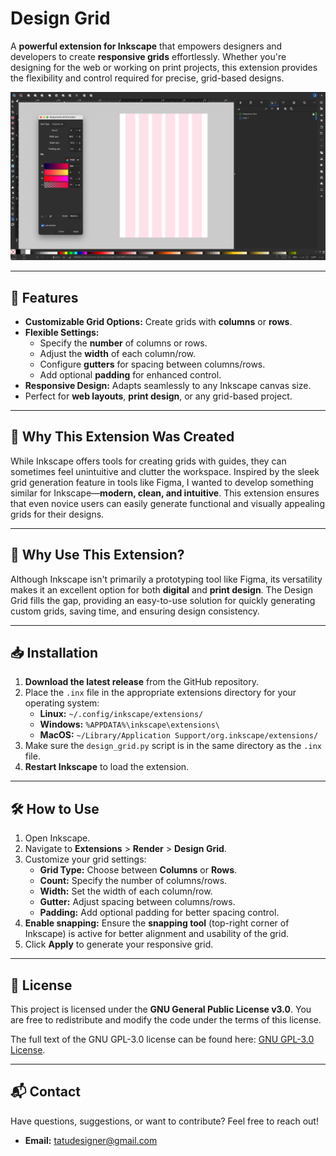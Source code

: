 # **Design Grid**

A **powerful extension for Inkscape** that empowers designers and developers to create **responsive grids** effortlessly. Whether you're designing for the web or working on print projects, this extension provides the flexibility and control required for precise, grid-based designs.

![Design Grid Preview](./REFERENCES/image1.png)

---

## 🌟 Features

- **Customizable Grid Options:** Create grids with **columns** or **rows**.
- **Flexible Settings:**
  - Specify the **number** of columns or rows.
  - Adjust the **width** of each column/row.
  - Configure **gutters** for spacing between columns/rows.
  - Add optional **padding** for enhanced control.
- **Responsive Design:** Adapts seamlessly to any Inkscape canvas size.
- Perfect for **web layouts**, **print design**, or any grid-based project.

---

## 🤔 Why This Extension Was Created

While Inkscape offers tools for creating grids with guides, they can sometimes feel unintuitive and clutter the workspace. Inspired by the sleek grid generation feature in tools like Figma, I wanted to develop something similar for Inkscape—**modern, clean, and intuitive**. This extension ensures that even novice users can easily generate functional and visually appealing grids for their designs.

---

## 🚀 Why Use This Extension?

Although Inkscape isn't primarily a prototyping tool like Figma, its versatility makes it an excellent option for both **digital** and **print design**. The Design Grid fills the gap, providing an easy-to-use solution for quickly generating custom grids, saving time, and ensuring design consistency.

---

## 📥 Installation

1. **Download the latest release** from the GitHub repository.
2. Place the `.inx` file in the appropriate extensions directory for your operating system:
    - **Linux:** `~/.config/inkscape/extensions/`
    - **Windows:** `%APPDATA%\inkscape\extensions\`
    - **MacOS:** `~/Library/Application Support/org.inkscape/extensions/`
3. Make sure the `design_grid.py` script is in the same directory as the `.inx` file.
4. **Restart Inkscape** to load the extension.

---

## 🛠️ How to Use

1. Open Inkscape.
2. Navigate to **Extensions** > **Render** > **Design Grid**.
3. Customize your grid settings:
    - **Grid Type:** Choose between **Columns** or **Rows**.
    - **Count:** Specify the number of columns/rows.
    - **Width:** Set the width of each column/row.
    - **Gutter:** Adjust spacing between columns/rows.
    - **Padding:** Add optional padding for better spacing control.
4. **Enable snapping:** Ensure the **snapping tool** (top-right corner of Inkscape) is active for better alignment and usability of the grid.
5. Click **Apply** to generate your responsive grid.

---

## 📝 License

This project is licensed under the **GNU General Public License v3.0**. You are free to redistribute and modify the code under the terms of this license.

The full text of the GNU GPL-3.0 license can be found here: [GNU GPL-3.0 License](https://www.gnu.org/licenses/gpl-3.0.html).

---

## 📬 Contact

Have questions, suggestions, or want to contribute? Feel free to reach out!
- **Email:** tatudesigner@gmail.com
